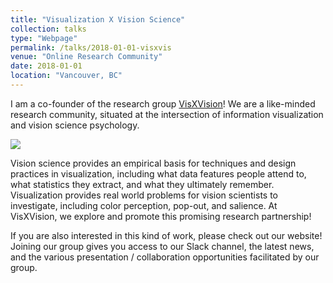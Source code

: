 ```yaml
---
title: "Visualization X Vision Science"
collection: talks
type: "Webpage"
permalink: /talks/2018-01-01-visxvis
venue: "Online Research Community"
date: 2018-01-01
location: "Vancouver, BC"
---
```


I am a co-founder of the research group [VisXVision](https://visxvision.com)! We are a like-minded research community, situated at the intersection of information visualization and vision science psychology. 

![](https://maelliott1010.github.io/madisonannelliott/images/Slide02.png)

Vision science provides an empirical basis for techniques and design practices in visualization, including what data features people attend to, what statistics they extract, and what they ultimately remember. Visualization provides real world problems for vision scientists to investigate, including color perception, pop-out, and salience. At VisXVision, we explore and promote this promising research partnership!

If you are also interested in this kind of work, please check out our website! Joining our group gives you access to our Slack channel, the latest news, and the various presentation / collaboration opportunities facilitated by our group.
